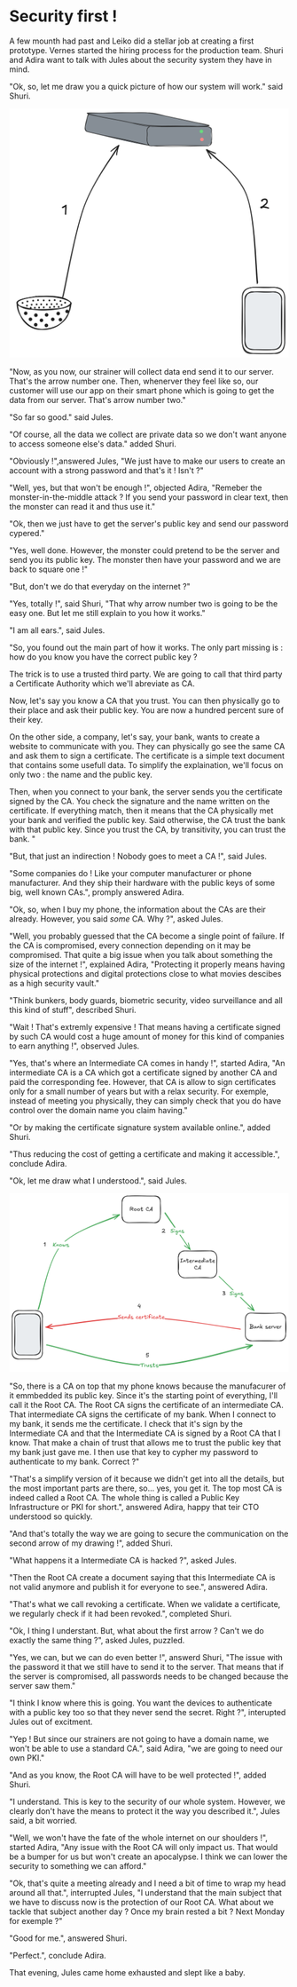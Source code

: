# Security first !

A few mounth had past and Leiko did a stellar job at creating a first prototype.
Vernes started the hiring process for the production team.
Shuri and Adira want to talk with Jules about the security system they have in mind.

"Ok, so, let me draw you a quick picture of how our system will work." said Shuri.

![Hole-in-one quick architecture drawing](./Hole-in-one-quick-architecture.png)

"Now, as you now, our strainer will collect data end send it to our server. That's the arrow number one. Then, whenerver they feel like so, our customer will use our app on their smart phone which is going to get the data from our server. That's arrow number two."

"So far so good." said Jules.

"Of course, all the data we collect are private data so we don't want anyone to access someone else's data." added Shuri.

"Obviously !",answered Jules, "We just have to make our users to create an account with a strong password and that's it ! Isn't ?"

"Well, yes, but that won't be enough !", objected Adira, "Remeber the monster-in-the-middle attack ? If you send your password in clear text, then the monster can read it and thus use it."

"Ok, then we just have to get the server's public key and send our password cypered."

"Yes, well done. However, the monster could pretend to be the server and send you its public key. The monster then have your password and we are back to square one !"

"But, don't we do that everyday on the internet ?"

"Yes, totally !", said Shuri, "That why arrow number two is going to be the easy one. But let me still explain to you how it works."

"I am all ears.", said Jules.

"So, you found out the main part of how it works. The only part missing is : how do you know you have the correct public key ?

The trick is to use a trusted third party. We are going to call that third party a Certificate Authority which we'll abreviate as CA.

Now, let's say you know a CA that you trust.
You can then physically go to their place and ask their public key.
You are now a hundred percent sure of their key.

On the other side, a company, let's say, your bank, wants to create a website to communicate with you.
They can physically go see the same CA and ask them to sign a certificate.
The certificate is a simple text document that contains some usefull data.
To simplify the explaination, we'll focus on only two : the name and the public key.

Then, when you connect to your bank, the server sends you the certificate signed by the CA.
You check the signature and the name written on the certificate. If everything match, then it means that the CA physically met your bank and verified the public key. Said otherwise, the CA trust the bank with that public key. Since you trust the CA, by transitivity, you can trust the bank.
"

"But, that just an indirection ! Nobody goes to meet a CA !", said Jules.

"Some companies do ! Like your computer manufacturer or phone manufacturer. And they ship their hardware with the public keys of some big, well known CAs.", promply answered Adira.

"Ok, so, when I buy my phone, the information about the CAs are their already. However, you said *some* CA. Why ?", asked Jules.

"Well, you probably guessed that the CA become a single point of failure. If the CA is compromised, every connection depending on it may be compromised. That quite a big issue when you talk about something the size of the internet !", explained Adira, "Protecting it properly means having physical protections and digital protections close to what movies descibes as a high security vault."

"Think bunkers, body guards, biometric security, video surveillance and all this kind of stuff", described Shuri.

"Wait ! That's extremly expensive ! That means having a certificate signed by such CA would cost a huge amount of money for this kind of companies to earn anything !", observed Jules.

"Yes, that's where an Intermediate CA comes in handy !", started Adira, "An intermediate CA is a CA which got a certificate signed by another CA and paid the corresponding fee. However, that CA is allow to sign certificates only for a small number of years but with a relax security.
For exemple, instead of meeting you physically, they can simply check that you do have control over the domain name you claim having."

"Or by making the certificate signature system available online.", added Shuri.

"Thus reducing the cost of getting a certificate and making it accessible.", conclude Adira.

"Ok, let me draw what I understood.", said Jules.

![Drawing of a working PKI](./working-PKI.png)

"So, there is a CA on top that my phone knows because the manufacurer of it emmbedded its public key. Since it's the starting point of everything, I'll call it the Root CA.
The Root CA signs the certificate of an intermediate CA.
That intermediate CA signs the certificate of my bank.
When I connect to my bank, it sends me the certificate.
I check that it's sign by the Intermediate CA and that the Intermediate CA is signed by a Root CA that I know.
That make a chain of trust that allows me to trust the public key that my bank just gave me.
I then use that key to cypher my password to authenticate to my bank.
Correct ?"

"That's a simplify version of it because we didn't get into all the details, but the most important parts are there, so... yes, you get it. The top most CA is indeed called a Root CA. The whole thing is called a Public Key Infrastructure or PKI for short.", answered Adira, happy that teir CTO understood so quickly.

"And that's totally the way we are going to secure the communication on the second arrow of my drawing !", added Shuri.

"What happens it a Intermediate CA is hacked ?", asked Jules.

"Then the Root CA create a document saying that this Intermediate CA is not  valid anymore and publish it for everyone to see.", answered Adira.

"That's what we call revoking a certificate. When we validate a certificate, we regularly check if it had been revoked.", completed Shuri.

"Ok, I thing I understant. But, what about the first arrow ? Can't we do exactly the same thing ?", asked Jules, puzzled.

"Yes, we can, but we can do even better !", answerd Shuri, "The issue with the password it that we still have to send it to the server. That means that if the server is compromised, all passwords needs to be changed because the server saw them."

"I think I know where this is going. You want the devices to authenticate with a public key too so that they never send the secret. Right ?", interupted Jules out of excitment.

"Yep ! But since our strainers are not going to have a domain name, we won't be able to use a standard CA.", said Adira, "we are going to need our own PKI."

"And as you know, the Root CA will have to be well protected !", added Shuri.

"I understand. This is key to the security of our whole system. However, we clearly don't have the means to protect it the way you described it.", Jules said, a bit worried.

"Well, we won't have the fate of the whole internet on our shoulders !", started Adira, "Any issue with the Root CA will only impact us. That would be a bumper for us but won't create an apocalypse. I think we can lower the security to something we can afford."

"Ok, that's quite a meeting already and I need a bit of time to wrap my head around all that.", interrupted Jules, "I understand that the main subject that we have to discuss now is the protection of our Root CA. What about we tackle that subject another day ? Once my brain rested a bit ? Next Monday for exemple ?"

"Good for me.", answered Shuri.

"Perfect.", conclude Adira.

That evening, Jules came home exhausted and slept like a baby.
